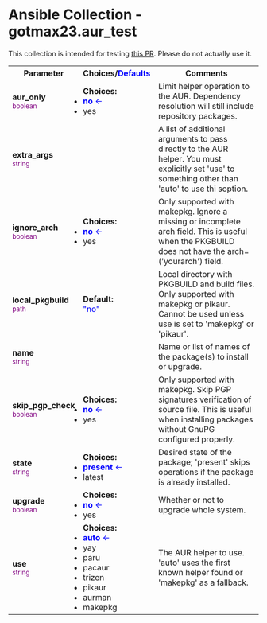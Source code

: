 # Ansible Collection - gotmax23.aur_test
This collection is intended for testing [this PR](https://github.com/kewlfft/ansible-aur/pull/58). Please do not actually use it.
<table  border=0 cellpadding=0 class="documentation-table">
    <tr>
        <th colspan="1">Parameter</th>
        <th>Choices/<font color="blue">Defaults</font></th>
                    <th width="100%">Comments</th>
    </tr>
                <tr>
                                                            <td colspan="1">
                <div class="ansibleOptionAnchor" id="parameter-aur_only"></div>
                <b>aur_only</b>
                <a class="ansibleOptionLink" href="#parameter-aur_only" title="Permalink to this option"></a>
                <div style="font-size: small">
                    <span style="color: purple">boolean</span>
                                                                </div>
                                                    </td>
                            <td>
                                                                                                                                                                                                                <ul style="margin: 0; padding: 0"><b>Choices:</b>
                                                                                                                                                            <li><div style="color: blue"><b>no</b>&nbsp;&larr;</div></li>
                                                                                                                                                                                            <li>yes</li>
                                                                                </ul>
                                                                        </td>
                                                            <td>
                                        <div>Limit helper operation to the AUR. Dependency resolution will still include repository packages.</div>
                                                    </td>
        </tr>
                            <tr>
                                                            <td colspan="1">
                <div class="ansibleOptionAnchor" id="parameter-extra_args"></div>
                <b>extra_args</b>
                <a class="ansibleOptionLink" href="#parameter-extra_args" title="Permalink to this option"></a>
                <div style="font-size: small">
                    <span style="color: purple">string</span>
                                                                </div>
                                                    </td>
                            <td>
                                                                                                                                                        </td>
                                                            <td>
                                        <div>A list of additional arguments to pass directly to the AUR helper. You must explicitly set &#x27;use&#x27; to something other than &#x27;auto&#x27; to use thi soption.</div>
                                                    </td>
        </tr>
                            <tr>
                                                            <td colspan="1">
                <div class="ansibleOptionAnchor" id="parameter-ignore_arch"></div>
                <b>ignore_arch</b>
                <a class="ansibleOptionLink" href="#parameter-ignore_arch" title="Permalink to this option"></a>
                <div style="font-size: small">
                    <span style="color: purple">boolean</span>
                                                                </div>
                                                    </td>
                            <td>
                                                                                                                                                                                                                <ul style="margin: 0; padding: 0"><b>Choices:</b>
                                                                                                                                                            <li><div style="color: blue"><b>no</b>&nbsp;&larr;</div></li>
                                                                                                                                                                                            <li>yes</li>
                                                                                </ul>
                                                                        </td>
                                                            <td>
                                        <div>Only supported with makepkg. Ignore a missing or incomplete arch field. This is useful when the PKGBUILD does not have the arch=(&#x27;yourarch&#x27;) field.</div>
                                                    </td>
        </tr>
                            <tr>
                                                            <td colspan="1">
                <div class="ansibleOptionAnchor" id="parameter-local_pkgbuild"></div>
                <b>local_pkgbuild</b>
                <a class="ansibleOptionLink" href="#parameter-local_pkgbuild" title="Permalink to this option"></a>
                <div style="font-size: small">
                    <span style="color: purple">path</span>
                                                                </div>
                                                    </td>
                            <td>
                                                                                                                                                                                                            <b>Default:</b><br/><div style="color: blue">"no"</div>
                                </td>
                                                            <td>
                                        <div>Local directory with PKGBUILD and build files. Only supported with makepkg or pikaur. Cannot be used unless use is set to &#x27;makepkg&#x27; or &#x27;pikaur&#x27;.</div>
                                                    </td>
        </tr>
                            <tr>
                                                            <td colspan="1">
                <div class="ansibleOptionAnchor" id="parameter-name"></div>
                <b>name</b>
                <a class="ansibleOptionLink" href="#parameter-name" title="Permalink to this option"></a>
                <div style="font-size: small">
                    <span style="color: purple">string</span>
                                                                </div>
                                                    </td>
                            <td>
                                                                                                                                                        </td>
                                                            <td>
                                        <div>Name or list of names of the package(s) to install or upgrade.</div>
                                                    </td>
        </tr>
                            <tr>
                                                            <td colspan="1">
                <div class="ansibleOptionAnchor" id="parameter-skip_pgp_check"></div>
                <b>skip_pgp_check</b>
                <a class="ansibleOptionLink" href="#parameter-skip_pgp_check" title="Permalink to this option"></a>
                <div style="font-size: small">
                    <span style="color: purple">boolean</span>
                                                                </div>
                                                    </td>
                            <td>
                                                                                                                                                                                                                <ul style="margin: 0; padding: 0"><b>Choices:</b>
                                                                                                                                                            <li><div style="color: blue"><b>no</b>&nbsp;&larr;</div></li>
                                                                                                                                                                                            <li>yes</li>
                                                                                </ul>
                                                                        </td>
                                                            <td>
                                        <div>Only supported with makepkg. Skip PGP signatures verification of source file. This is useful when installing packages without GnuPG configured properly.</div>
                                                    </td>
        </tr>
                            <tr>
                                                            <td colspan="1">
                <div class="ansibleOptionAnchor" id="parameter-state"></div>
                <b>state</b>
                <a class="ansibleOptionLink" href="#parameter-state" title="Permalink to this option"></a>
                <div style="font-size: small">
                    <span style="color: purple">string</span>
                                                                </div>
                                                    </td>
                            <td>
                                                                                                                        <ul style="margin: 0; padding: 0"><b>Choices:</b>
                                                                                                                                                            <li><div style="color: blue"><b>present</b>&nbsp;&larr;</div></li>
                                                                                                                                                                                            <li>latest</li>
                                                                                </ul>
                                                                        </td>
                                                            <td>
                                        <div>Desired state of the package; &#x27;present&#x27; skips operations if the package is already installed.</div>
                                                    </td>
        </tr>
                            <tr>
                                                            <td colspan="1">
                <div class="ansibleOptionAnchor" id="parameter-upgrade"></div>
                <b>upgrade</b>
                <a class="ansibleOptionLink" href="#parameter-upgrade" title="Permalink to this option"></a>
                <div style="font-size: small">
                    <span style="color: purple">boolean</span>
                                                                </div>
                                                    </td>
                            <td>
                                                                                                                                                                                                                <ul style="margin: 0; padding: 0"><b>Choices:</b>
                                                                                                                                                            <li><div style="color: blue"><b>no</b>&nbsp;&larr;</div></li>
                                                                                                                                                                                            <li>yes</li>
                                                                                </ul>
                                                                        </td>
                                                            <td>
                                        <div>Whether or not to upgrade whole system.</div>
                                                    </td>
        </tr>
                            <tr>
                                                            <td colspan="1">
                <div class="ansibleOptionAnchor" id="parameter-use"></div>
                <b>use</b>
                <a class="ansibleOptionLink" href="#parameter-use" title="Permalink to this option"></a>
                <div style="font-size: small">
                    <span style="color: purple">string</span>
                                                                </div>
                                                    </td>
                            <td>
                                                                                                                        <ul style="margin: 0; padding: 0"><b>Choices:</b>
                                                                                                                                                            <li><div style="color: blue"><b>auto</b>&nbsp;&larr;</div></li>
                                                                                                                                                                                            <li>yay</li>
                                                                                                                                                                                            <li>paru</li>
                                                                                                                                                                                            <li>pacaur</li>
                                                                                                                                                                                            <li>trizen</li>
                                                                                                                                                                                            <li>pikaur</li>
                                                                                                                                                                                            <li>aurman</li>
                                                                                                                                                                                            <li>makepkg</li>
                                                                                </ul>
                                                                        </td>
                                                            <td>
                                        <div>The AUR helper to use. &#x27;auto&#x27; uses the first known helper found or &#x27;makepkg&#x27; as a fallback.</div>
                                                    </td>
        </tr>
                    </table>
<br/>
